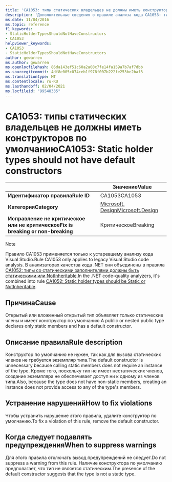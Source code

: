 ```yaml
---
title: 'CA1053: типы статических владельцев не должны иметь конструкторы (анализ кода)'
description: 'Дополнительные сведения о правиле анализа кода CA1053: типы статических владельцев не должны иметь конструкторы'
ms.date: 11/04/2016
ms.topic: reference
f1_keywords:
- StaticHolderTypesShouldNotHaveConstructors
- CA1053
helpviewer_keywords:
- CA1053
- StaticHolderTypesShouldNotHaveConstructors
author: gewarren
ms.author: gewarren
ms.openlocfilehash: 86da143ef51c60a2a08c7fe14fa159a7b7af7dbb
ms.sourcegitcommit: 4df8e005c074ceb1f978f007b222fe253be2baf3
ms.translationtype: MT
ms.contentlocale: ru-RU
ms.lasthandoff: 02/04/2021
ms.locfileid: "99548335"
---
```

# <a name="ca1053-static-holder-types-should-not-have-default-constructors"></a><span data-ttu-id="51e36-103">CA1053: типы статических владельцев не должны иметь конструкторов по умолчанию</span><span class="sxs-lookup"><span data-stu-id="51e36-103">CA1053: Static holder types should not have default constructors</span></span>

| | <span data-ttu-id="51e36-104">Значение</span><span class="sxs-lookup"><span data-stu-id="51e36-104">Value</span></span> |
|-|-|
| <span data-ttu-id="51e36-105">**Идентификатор правила**</span><span class="sxs-lookup"><span data-stu-id="51e36-105">**Rule ID**</span></span> |<span data-ttu-id="51e36-106">CA1053</span><span class="sxs-lookup"><span data-stu-id="51e36-106">CA1053</span></span>|
| <span data-ttu-id="51e36-107">**Категория**</span><span class="sxs-lookup"><span data-stu-id="51e36-107">**Category**</span></span> |[<span data-ttu-id="51e36-108">Microsoft. Design</span><span class="sxs-lookup"><span data-stu-id="51e36-108">Microsoft.Design</span></span>](design-warnings.md)|
| <span data-ttu-id="51e36-109">**Исправление не критическое или не критическое**</span><span class="sxs-lookup"><span data-stu-id="51e36-109">**Fix is breaking or non-breaking**</span></span> |<span data-ttu-id="51e36-110">Критическое</span><span class="sxs-lookup"><span data-stu-id="51e36-110">Breaking</span></span>|

> [!NOTE]
> <span data-ttu-id="51e36-111">Правило CA1053 применяется только к устаревшему анализу кода Visual Studio.</span><span class="sxs-lookup"><span data-stu-id="51e36-111">Rule CA1053 only applies to legacy Visual Studio code analysis.</span></span> <span data-ttu-id="51e36-112">В анализаторах качества кода .NET они объединены в правила [CA1052: типы со статическими заполнителями должны быть статическими или NotInheritable](ca1052.md).</span><span class="sxs-lookup"><span data-stu-id="51e36-112">In the .NET code-quality analyzers, it's combined into rule [CA1052: Static holder types should be Static or NotInheritable](ca1052.md).</span></span>

## <a name="cause"></a><span data-ttu-id="51e36-113">Причина</span><span class="sxs-lookup"><span data-stu-id="51e36-113">Cause</span></span>

<span data-ttu-id="51e36-114">Открытый или вложенный открытый тип объявляет только статические члены и имеет конструктор по умолчанию.</span><span class="sxs-lookup"><span data-stu-id="51e36-114">A public or nested public type declares only static members and has a default constructor.</span></span>

## <a name="rule-description"></a><span data-ttu-id="51e36-115">Описание правила</span><span class="sxs-lookup"><span data-stu-id="51e36-115">Rule description</span></span>

<span data-ttu-id="51e36-116">Конструктор по умолчанию не нужен, так как для вызова статических членов не требуется экземпляр типа.</span><span class="sxs-lookup"><span data-stu-id="51e36-116">The default constructor is unnecessary because calling static members does not require an instance of the type.</span></span> <span data-ttu-id="51e36-117">Кроме того, поскольку тип не имеет нестатических членов, создание экземпляра не обеспечивает доступ ни к одному из членов типа.</span><span class="sxs-lookup"><span data-stu-id="51e36-117">Also, because the type does not have non-static members, creating an instance does not provide access to any of the type's members.</span></span>

## <a name="how-to-fix-violations"></a><span data-ttu-id="51e36-118">Устранение нарушений</span><span class="sxs-lookup"><span data-stu-id="51e36-118">How to fix violations</span></span>

<span data-ttu-id="51e36-119">Чтобы устранить нарушение этого правила, удалите конструктор по умолчанию.</span><span class="sxs-lookup"><span data-stu-id="51e36-119">To fix a violation of this rule, remove the default constructor.</span></span>

## <a name="when-to-suppress-warnings"></a><span data-ttu-id="51e36-120">Когда следует подавлять предупреждения</span><span class="sxs-lookup"><span data-stu-id="51e36-120">When to suppress warnings</span></span>

<span data-ttu-id="51e36-121">Для этого правила отключать вывод предупреждений не следует.</span><span class="sxs-lookup"><span data-stu-id="51e36-121">Do not suppress a warning from this rule.</span></span> <span data-ttu-id="51e36-122">Наличие конструктора по умолчанию предполагает, что тип не является статическим.</span><span class="sxs-lookup"><span data-stu-id="51e36-122">The presence of the default constructor suggests that the type is not a static type.</span></span>
